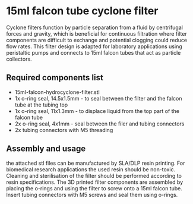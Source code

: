 # 15ml falcon tube cyclone filter
Cyclone filters function by particle separation from a fluid by centrifugal forces and gravity, which is beneficial for continuous filtration where filter components are difficult to exchange and potential clogging could reduce flow rates. This filter design is adapted for laboratory applications using peristaltic pumps and connects to 15ml falcon tubes that act as particle collectors.

## Required components list
- 15ml-falcon-hydrocyclone-filter.stl
- 1x o-ring seal, 14.5x1.5mm - to seal between the filter and the falcon tube at the tubing top
- 1x o-ring seal, 11x1.3mm - to displace liquid from the top part of the falcon tube
- 2x o-ring seal, 4x1mm - seal between the filer and tubing connectors
- 2x tubing connectors with M5 threading

## Assembly and usage
the attached stl files can be manufactured by SLA/DLP resin printing. For biomedical research applications the used resin should be non-toxic. Cleaning and sterilisation of the filter should be performed according to resin specifications.
The 3D printed filter components are assembled by placing the o-rings and using the filter to screw onto a 15ml falcon tube. Insert tubing connectors with M5 screws and seal them using o-rings.

